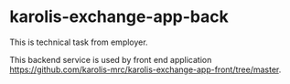 # karolis-exchange-app-back

This is technical task from employer.


This backend service is used by front end application https://github.com/karolis-mrc/karolis-exchange-app-front/tree/master.


